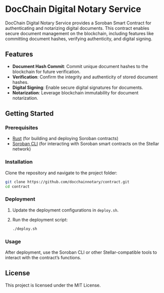 # DocChain Digital Notary Service

DocChain Digital Notary Service provides a Soroban Smart Contract for authenticating and notarizing digital documents. This contract enables secure document management on the blockchain, including features like committing document hashes, verifying authenticity, and digital signing.

## Features

- **Document Hash Commit**: Commit unique document hashes to the blockchain for future verification.
- **Verification**: Confirm the integrity and authenticity of stored document hashes.
- **Digital Signing**: Enable secure digital signatures for documents.
- **Notarization**: Leverage blockchain immutability for document notarization.

## Getting Started

### Prerequisites

- [Rust](https://www.rust-lang.org/) (for building and deploying Soroban contracts)
- [Soroban CLI](https://soroban.stellar.org/) (for interacting with Soroban smart contracts on the Stellar network)

### Installation

Clone the repository and navigate to the project folder:

```bash
git clone https://github.com/docchainnotary/contract.git
cd contract
```

### Deployment

1. Update the deployment configurations in `deploy.sh`.
2. Run the deployment script:

   ```bash
   ./deploy.sh
   ```

### Usage

After deployment, use the Soroban CLI or other Stellar-compatible tools to interact with the contract’s functions.

## License

This project is licensed under the MIT License.

